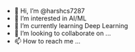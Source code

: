 - 👋 Hi, I’m @harshcs7287
- 👀 I’m interested in AI/ML
- 🌱 I’m currently learning Deep Learning
- 💞️ I’m looking to collaborate on ...
- 📫 How to reach me ...

<!---
harshcs7287/harshcs7287 is a ✨ special ✨ repository because its `README.md` (this file) appears on your GitHub profile.
You can click the Preview link to take a look at your changes.
--->

